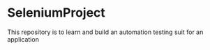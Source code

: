 # SeleniumProject
This repository is to learn and build an automation testing suit for an application

